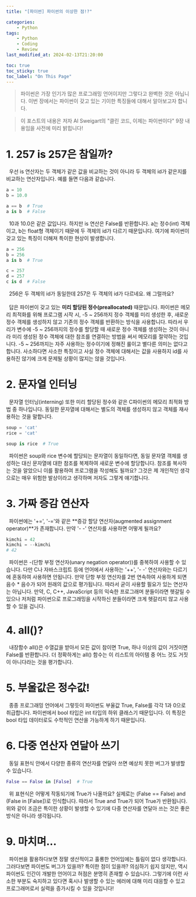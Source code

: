 ```yaml
---
title: "[파이썬] 파이썬의 이상한 점!?"

categories:
    - Python
tags:
    - Python
    - Coding
    - Review
last_modified_at: 2024-02-13T21:20:00

toc: true
toc_sticky: true
toc_label: "On This Page"
---
```


> 파이썬은 가장 인기가 많은 프로그래밍 언어이지만 그렇다고 완벽한 것은 아닙니다. 이번 장에서는 파이썬이 갖고 있는 기이한 특징들에 대해서 알아보고자 합니다. <br>

> 이 포스트의 내용은 저자 Al Sweigart의 "클린 코드, 이제는 파이썬이다" 9장 내용임을 사전에 미리 밝힙니다!

# 1. 257 is 257은 참일까?
&#160; 우선 is 연산자는 두 객체가 같은 값을 비교하는 것이 아니라 두 객체의 id가 같은지를 비교하는 연산자입니다. 예를 들면 다음과 같습니다.
```python
a = 10
b = 10.0

a == b  # True
a is b  # False
```

&#160; 10과 10.0은 같은 값입니다. 하지만 is 연산은 False를 반환합니다. a는 정수(int) 객체이고, b는 float형 객체이기 때문에 두 객체의 id가 다르기 때문입니다. 여기에 파이썬이 갖고 있는 특징이 더해져 특이한 현상이 발생합니다.
```python
a = 256
b = 256
a is b  # True

c = 257
d = 257
c is d  # False
```

&#160; 256은 두 객체의 id가 동일한데 257은 두 객체의 id가 다르네요. 왜 그럴까요?<br><br>
&#160; 답은 파이썬이 갖고 있는 **미리 할당된 정수(preallocated)** 때문입니다. 파이썬은 메모리 최적화를 위해 프로그램 시작 시, -5 ~ 256까지 정수 객체를 미리 생성한 후, 새로운 정수 객체를 생성하지 않고 기존의 정수 객체를 반환하는 방식을 사용합니다. 따라서 우리가 변수에 -5 ~ 256까지의 정수를 할당할 때 새로운 정수 객체를 생성하는 것이 아니라 미리 생성된 정수 객체에 대한 참조를 연결하는 방법을 써서 메모리를 절약하는 것입니다. -5 ~ 256까지는 자주 사용하는 정수이기에 정해진 룰이고 별다른 의미는 없다고 합니다. 사소하다면 사소한 특징이고 사실 정수 객체에 대해서는 값을 사용하지 id를 사용하진 않기에 크게 문제될 상황이 많지는 않을 것입니다.<br>

# 2. 문자열 인터닝
&#160; 문자열 인터닝(interning) 또한 미리 할당된 정수와 같은 C파이썬의 메모리 최적화 방법 중 하나입니다. 동일한 문자열에 대해서는 별도의 객체를 생성하지 않고 객체를 재사용하는 것을 말합니다.
```python
soup = 'cat'
rice = 'cat'

soup is rice  # True
```

&#160; 파이썬은 soup와 rice 변수에 할당되는 문자열이 동일하다면, 동일 문자열 객체를 생성하는 대신 문자열에 대한 참조를 복제하여 새로운 변수에 할당합니다. 참조를 복사하는 것을 알았으니 이를 활용하여 프로그램을 작성해도 될까요? 그것은 제 개인적인 생각으로는 매우 위험한 발상이라고 생각하며 저자도 그렇게 얘기합니다. 

# 3. 가짜 증감 연산자
&#160; 파이썬에는 '+=', '-='와 같은 **증강 할당 연산자(augmented assignment operator)**가 존재합니다. 만약 '- -' 연산자를 사용하면 어떻게 될까요?
```python
kimchi = 42
kimchi = --kimchi
# 42
```

&#160; 파이썬은 -(단항 부정 연산자(unary negation operator))를 중복하여 사용할 수 있습니다. 다만 C나 자바스크립트 등에 언어에서 사용하는 '++', '- -' 연산자와는 다르기에 혼동하여 사용하면 안됩니다. 만약 단항 부정 연산자를 2번 연속하여 사용하게 되면 음수 * 음수가 되어 원래의 값으로 평가됩니다. 따라서 굳이 사용할 필요가 있는 연산자는 아닙니다. 만약, C, C++, JavaScript 등의 익숙한 프로그래머 분들이라면 헷갈릴 수 있으나 저처럼 파이썬으로 프로그래밍을 시작하신 분들이라면 크게 헷갈리지 않고 사용할 수 있을 겁니다.

# 4. all()?
&#160; 내장함수 all()은 수열값을 받아서 모든 값이 참이면 True, 하나 이상의 값이 거짓이면 False를 반환합니다. 더 정확하게는 all() 함수는 이 리스트의 아이템 중 어느 것도 거짓이 아니다라는 것을 평가합니다.

# 5. 부울값은 정수값!
&#160; 종종 프로그래밍 언어에서 그렇듯이 파이썬도 부울값 True, False를 각각 1과 0으로 취급합니다. 파이썬에서 bool 타입은 int 타입의 하위 클래스기 때문입니다. 이 특징은 bool 타입 데이터로도 수학적인 연산을 가능하게 하기 때문입니다.

# 6. 다중 연산자 연달아 쓰기
&#160; 동일 표현식 안에서 다양한 종류의 연산자를 연달아 쓰면 예상치 못한 버그가 발생할 수 있습니다.
```python
False == False in [False]  # True
```

&#160; 위 표현식은 어떻게 작동되기에 True가 나올까요? 실제로는 (False == False) and (False in [False])로 인식합니다. 따라서 True and True가 되어 True가 반환됩니다. 위와 같이 조금은 특이한 상황이 발생할 수 있기에 다중 연산자를 연달아 쓰는 것은 좋은 방식은 아니라 생각됩니다.

# 9. 마치며...
&#160; 파이썬을 활용하다보면 정말 생산적이고 훌룡한 언어임에는 틀림이 없다 생각합니다. 그러다보면 파이썬도 버그가 있을까? 특이한 점이 있을까? 의심하기 쉽지 않지만, 역시 파이썬도 인간이 개발한 언어이고 허점은 분명히 존재할 수 있습니다. 그렇기에 이런 사소한 부분도 숙지하고 있다면 혹시나 발생할 수 있는 에러에 대해 미리 대응할 수 있고 프로그래머로서 실력을 증가시킬 수 있을 것입니다!